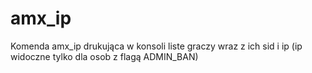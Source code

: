 # amx_ip
Komenda amx_ip drukująca w konsoli liste graczy wraz z ich sid i ip (ip widoczne tylko dla osob z flagą ADMIN_BAN)
